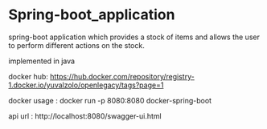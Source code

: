 # Spring-boot_application
spring-boot application which provides a stock of items and allows the user to perform different actions on the stock. 

implemented in java 

docker hub: https://hub.docker.com/repository/registry-1.docker.io/yuvalzolo/openlegacy/tags?page=1

docker usage : docker run -p 8080:8080 docker-spring-boot

api url : http://localhost:8080/swagger-ui.html
